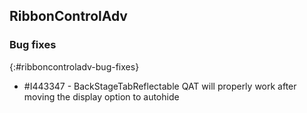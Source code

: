 ## RibbonControlAdv   

### Bug fixes
{:#ribboncontroladv-bug-fixes}

* \#I443347 - BackStageTabReflectable QAT will properly work after moving the display option to autohide